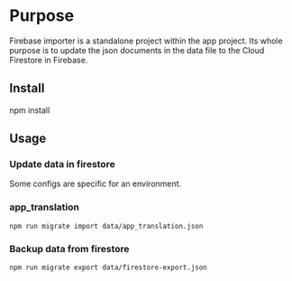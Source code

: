 # Purpose

Firebase importer is a standalone project within the app project. Its whole purpose is to update the json documents in the data file to the Cloud Firestore in Firebase. 

## Install

npm install

## Usage

### Update data in firestore
Some configs are specific for an environment.

### app_translation
`npm run migrate import data/app_translation.json`

### Backup data from firestore
`npm run migrate export data/firestore-export.json`  
